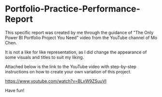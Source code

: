 # Portfolio-Practice-Performance-Report

This specific report was created by me through the guidance of "The Only Power BI Portfolio Project You Need" video from the YouTube channel of Mo Chen.

It is not a like for like representation, as I did change the appearance of some visuals and titles to suit my liking.

Attached below is the link to the YouTube video with step-by-step instructions on how to create your own variation of this project.

https://www.youtube.com/watch?v=BLxW9ZSuuVI

Have fun!



